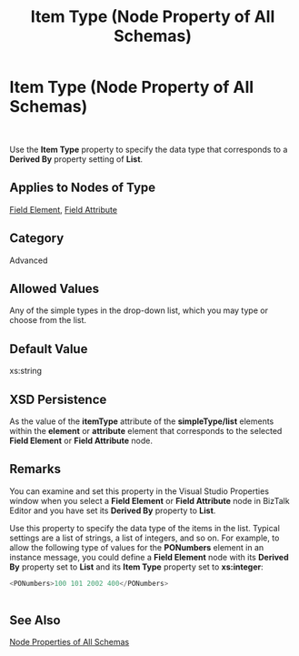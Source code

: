 ﻿---
title: Item Type (Node Property of All Schemas)
TOCTitle: Item Type (Node Property of All Schemas)
ms:assetid: ba4cb81e-8427-4b22-9157-d84d75852c10
ms:mtpsurl: https://msdn.microsoft.com/en-us/library/Aa578323(v=BTS.80)
ms:contentKeyID: 51530800
ms.date: 08/30/2017
mtps_version: v=BTS.80
---

# Item Type (Node Property of All Schemas)

 

Use the **Item Type** property to specify the data type that corresponds to a **Derived By** property setting of **List**.

## Applies to Nodes of Type

[Field Element](field-element-node-properties.md), [Field Attribute](field-attribute-node-properties.md)

## Category

Advanced

## Allowed Values

Any of the simple types in the drop-down list, which you may type or choose from the list.

## Default Value

xs:string

## XSD Persistence

As the value of the **itemType** attribute of the **simpleType/list** elements within the **element** or **attribute** element that corresponds to the selected **Field Element** or **Field Attribute** node.

## Remarks

You can examine and set this property in the Visual Studio Properties window when you select a **Field Element** or **Field Attribute** node in BizTalk Editor and you have set its **Derived By** property to **List**.

Use this property to specify the data type of the items in the list. Typical settings are a list of strings, a list of integers, and so on. For example, to allow the following type of values for the **PONumbers** element in an instance message, you could define a **Field Element** node with its **Derived By** property set to **List** and its **Item Type** property set to **xs:integer**:

```C#
<PONumbers>100 101 2002 400</PONumbers>  
  
```

## See Also

[Node Properties of All Schemas](node-properties-of-all-schemas.md)

